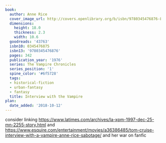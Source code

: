 ```yaml
---
book:
  author: Anne Rice
  cover_image_url: http://covers.openlibrary.org/b/isbn/9780345476876-L.jpg
  dimensions:
    height: 18.0
    thickness: 2.3
    width: 10.6
  goodreads: '43763'
  isbn10: 0345476875
  isbn13: '9780345476876'
  pages: 342
  publication_year: '1976'
  series: The Vampire Chronicles
  series_position: '1'
  spine_color: '#6f5728'
  tags:
  - historical-fiction
  - urban-fantasy
  - fantasy
  title: Interview with the Vampire
plan:
  date_added: '2018-10-12'
---
```


consider linking https://www.latimes.com/archives/la-xpm-1997-dec-25-mn-2255-story.html and https://www.esquire.com/entertainment/movies/a36386485/tom-cruise-interview-with-a-vampire-anne-rice-sabotage/
and her war on fanfic
